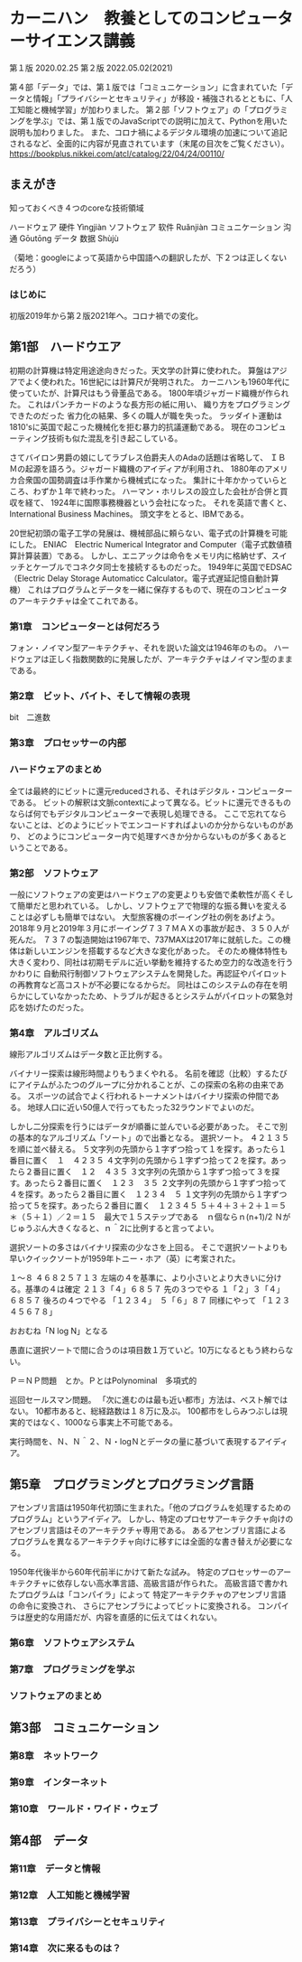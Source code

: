 
 
  # カーニハン　教養としてのコンピューターサイエンス講義

 第１版 2020.02.25
 第２版 2022.05.02(2021)

第４部「データ」では、第１版では「コミュニケーション」に含まれていた「データと情報」「プライバシーとセキュリティ」が移設・補強されるとともに、「人工知能と機械学習」が加わりました。
第２部「ソフトウェア」の「プログラミングを学ぶ」では、第１版でのJavaScriptでの説明に加えて、Pythonを用いた説明も加わりました。
また、コロナ禍によるデジタル環境の加速について追記されるなど、全面的に内容が見直されています（末尾の目次をご覧ください）。
<https://bookplus.nikkei.com/atcl/catalog/22/04/24/00110/>

 ## まえがき
 
 知っておくべき４つのcoreな技術領域
 
  ハードウェア 硬件 Yìngjiàn
  ソフトウェア 软件 Ruǎnjiàn
  コミュニケーション 沟通 Gōutōng
  データ 数据 Shùjù

（菊地：googleによって英語から中国語への翻訳したが、下２つは正しくないだろう）

 ### はじめに

初版2019年から第２版2021年へ。コロナ禍での変化。

 ## 第1部　ハードウエア

初期の計算機は特定用途途向きだった。天文学の計算に使われた。
算盤はアジアでよく使われた。16世紀には計算尺が発明された。
カーニハンも1960年代に使っていたが、計算尺はもう骨董品である。
1800年頃ジャガード織機が作られた。
これはパンチカードのような長方形の紙に用い、
織り方をプログラミングできたのだった
省力化の結果、多くの職人が職を失った。
ラッダイト運動は1810'sに英国で起こった機械化を拒む暴力的抗議運動である。
現在のコンピューティング技術も似た混乱を引き起こしている。

さてバイロン男爵の娘にしてラブレス伯爵夫人のAdaの話題は省略して、
ＩＢＭの起源を語ろう。ジャガード織機のアイディアが利用され、
1880年のアメリカ合衆国の国勢調査は手作業から機械式になった。
集計に十年かかっていらところ、わずか１年で終わった。
ハーマン・ホリレスの設立した会社が合併と買収を経て、
1924年に国際事務機器という会社になった。
それを英語で書くと、International Business Machines。
頭文字をとると、IBMである。

20世紀初頭の電子工学の発展は、機械部品に頼らない、電子式の計算機を可能にした。
ENIAC　Electric Numerical Integrator and Computer（電子式数値積算計算装置）である。
しかし、エニアックは命令をメモリ内に格納せず、スイッチとケーブルでコネクタ同士を接続するものだった。
1949年に英国でEDSAC（Electric Delay Storage Automaticc Calculator。電子式遅延記憶自動計算機）
これはプログラムとデータを一緒に保存するもので、現在のコンピュータのアーキテクチャは全てこれである。


 ### 第1章　コンピューターとは何だろう

フォン・ノイマン型アーキテクチャ、それを説いた論文は1946年のもの。
ハードウェアは正しく指数関数的に発展したが、アーキテクチャはノイマン型のままである。

 ### 第2章　ビット、バイト、そして情報の表現

bit　二進数

 ### 第3章　プロセッサーの内部

 ### ハードウェアのまとめ

全ては最終的にビットに還元reducedされる、それはデジタル・コンピューターである。
ビットの解釈は文脈contextによって異なる。ビットに還元できるものならば何でもデジタルコンピューターで表現し処理できる。
ここで忘れてならないことは、どのようにビットでエンコードすればよいのか分からないものがあり、
どのようにコンピューター内で処理すべきか分からないものが多くあるということである。

 ### 第2部　ソフトウェア

一般にソフトウェアの変更はハードウェアの変更よりも安価で柔軟性が高くそして簡単だと思われている。
しかし、ソフトウェアで物理的な振る舞いを変えることは必ずしも簡単ではない。
大型旅客機のボーイング社の例をあげよう。
2018年９月と2019年３月にボーイング７３７ＭＡＸの事故が起き、３５０人が死んだ。
７３７の製造開始は1967年で、737MAXは2017年に就航した。この機体は新しいエンジンを搭載するなど大きな変化があった。
そのため機体特性も大きく変わり、同社は初期モデルに近い挙動を維持するため空力的な改造を行うかわりに
自動飛行制御ソフトウェアシステムを開発した。再認証やパイロットの再教育など高コストが不必要になるからだ。
同社はこのシステムの存在を明らかにしていなかったため、トラブルが起きるとシステムがパイロットの緊急対応を妨げたのだった。

 ### 第4章　アルゴリズム

線形アルゴリズムはデータ数と正比例する。

バイナリー探索は線形時間よりもうまくやれる。
名前を確認（比較）するたびにアイテムがふたつのグループに分かれることが、この探索の名称の由来である。
スポーツの試合でよく行われるトーナメントはバイナリ探索の仲間である。
地球人口に近い50億人で行ってもたった32ラウンドでよいのだ。

しかし二分探索を行うにはデータが順番に並んでいる必要があった。
そこで別の基本的なアルゴリズム「ソート」ので出番となる。
選択ソート。
４２１３５を順に並べ替える。
５文字列の先頭から１字ずつ拾って１を探す。あったら１番目に置く　１　４２３５
４文字列の先頭から１字ずつ拾って２を探す。あったら２番目に置く　１２　４３５
３文字列の先頭から１字ずつ拾って３を探す。あったら２番目に置く　１２３　３５
２文字列の先頭から１字ずつ拾って４を探す。あったら２番目に置く　１２３４　５
１文字列の先頭から１字ずつ拾って５を探す。あったら２番目に置く　１２３４５
５＋４＋３＋２＋１＝５＊（５＋１）／２＝１５　最大で１５ステップである　ｎ個ならｎ(n+1)/2
Ｎがじゅうぶん大きくなると、ｎ＾2に比例すると言ってよい。

選択ソートの多さはバイナリ探索の少なさを上回る。
そこで選択ソートよりも早いクイックソートが1959年トニー・ホア（英）に考案された。

１～８
４６８２５７１３
左端の４を基準に、より小さいとより大きいに分ける。基準の４は確定
２１３「４」６８５７
先の３つでやる
１「２」３「４」　６８５７
後ろの４つでやる
「１２３４」　５「６」８７
同様にやって
「１２３４５６７８」

おおむね「N log N」となる

愚直に選択ソートで間に合うのは項目数１万ていど。10万になるともう終わらない。

Ｐ＝ＮＰ問題　とか。ＰとはPolynominal　多項式的　

巡回セールスマン問題。
「次に進むのは最も近い都市」方法は、ベスト解ではない。
10都市あると、総経路数は１８万に及ぶ。
100都市をしらみつぶしは現実的ではなく、1000なら事実上不可能である。

実行時間を、Ｎ、Ｎ＾２、Ｎ・logＮとデータの量に基づいて表現するアイディア。

 ## 第5章　プログラミングとプログラミング言語

アセンブリ言語は1950年代初頭に生まれた。「他のプログラムを処理するためのプログラム」というアイディア。
しかし、特定のプロセサアーキテクチャ向けのアセンブリ言語はそのアーキテクチャ専用である。
あるアセンブリ言語によるプログラムを異なるアーキテクチャ向けに移すには全面的な書き替えが必要になる。

1950年代後半から60年代前半にかけて新たな試み。
特定のプロセッサーのアーキテクチャに依存しない高水準言語、高級言語が作られた。
高級言語で書かれたプログラムは「コンパイラ」によって
特定アーキテクチャのアセンブリ言語の命令に変換され、
さらにアセンブラによってビットに変換される。
コンパイラは歴史的な用語だが、内容を直感的に伝えてはくれない。



 ### 第6章　ソフトウェアシステム

 ### 第7章　プログラミングを学ぶ

 ### ソフトウェアのまとめ

 ## 第3部　コミュニケーション

 ### 第8章　ネットワーク

 ### 第9章　インターネット

 ### 第10章　ワールド・ワイド・ウェブ

 ## 第4部　データ

 ### 第11章　データと情報

 ### 第12章　人工知能と機械学習

 ### 第13章　プライバシーとセキュリティ

 ### 第14章　次に来るものは？

